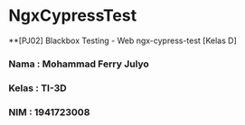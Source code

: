 # NgxCypressTest
 **[PJ02] Blackbox Testing - Web ngx-cypress-test [Kelas D] 

### Nama : Mohammad Ferry Julyo<br>
### Kelas : TI-3D<br>
### NIM : 1941723008<br>